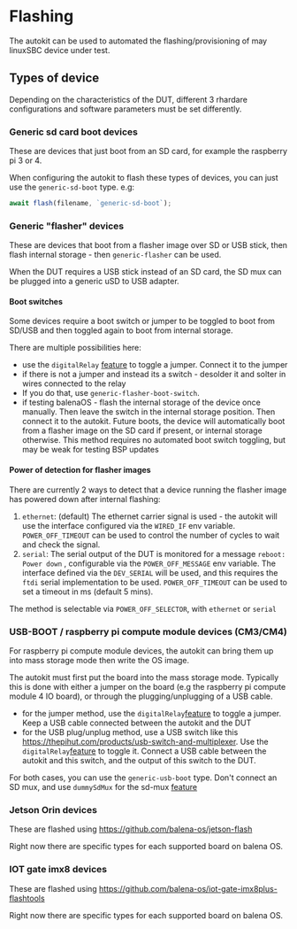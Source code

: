 # Flashing

The autokit can be used to automated the flashing/provisioning of may linuxSBC device under test. 


## Types of device

Depending on the characteristics of the DUT, different 3 rhardare configurations and software parameters must be set differently.

### Generic sd card boot devices

These are devices that just boot from an SD card, for example the raspberry pi 3 or 4.

When configuring the autokit to flash these types of devices, you can just use the `generic-sd-boot` type. e.g:

```js
await flash(filename, `generic-sd-boot`);
```

### Generic "flasher" devices

These are devices that boot from a flasher image over SD or USB stick, then flash internal storage - then `generic-flasher` can be used. 

When the DUT requires a USB stick instead of an SD card, the SD mux can be plugged into a generic uSD to USB adapter.

#### Boot switches

Some devices require a boot switch or jumper to be toggled to boot from SD/USB and then toggled again to boot from internal storage.

There are multiple possibilities here:

- use the `digitalRelay` [feature](../features/digitalRelay/) to toggle a jumper. Connect it to the jumper
- if there is not a jumper and instead its a switch - desolder it and solter in wires connected to the relay
- If you do that, use `generic-flasher-boot-switch`.
- if testing balenaOS - flash the internal storage of the device once manually. Then leave the switch in the internal storage position. Then connect it to the autokit. Future boots, the device will automatically boot from a flasher image on the SD card if present, or internal storage otherwise. This method requires no automated boot switch toggling, but may be weak for testing BSP updates

#### Power of detection for flasher images

There are currently 2 ways to detect that a device running the flasher image has powered down after internal flashing:

1. `ethernet`: (default) The ethernet carrier signal is used - the autokit will use the interface configured via the `WIRED_IF` env variable. `POWER_OFF_TIMEOUT` can be used to control the number of cycles to wait and check the signal.
2. `serial`: The serial output of the DUT is monitored for a message `reboot: Power down` , configurable via the `POWER_OFF_MESSAGE` env variable. The interface defined via the `DEV_SERIAL` will be used, and this requires the `ftdi` serial implementation to be used. `POWER_OFF_TIMEOUT` can be used to set a timeout in ms (default 5 mins).

The method is selectable via `POWER_OFF_SELECTOR`, with `ethernet` or `serial`

### USB-BOOT / raspberry pi compute module devices (CM3/CM4)

For raspberry pi compute module devices, the autokit can bring them up into mass storage mode then write the OS image.

The autokit must first put the board into the mass storage mode. Typically this is done with either a jumper on the board (e.g the raspberry pi compute module 4 IO board), or through the plugging/unplugging of a USB cable. 

- for the jumper method, use the  `digitalRelay`[feature](../features/digitalRelay/) to toggle a jumper. Keep a USB cable connected between the autokit and the DUT
- for the USB plug/unplug method, use a USB switch like this https://thepihut.com/products/usb-switch-and-multiplexer. Use the  `digitalRelay`[feature](../features/digitalRelay/) to toggle it. Connect a USB cable between the autokit and this switch, and the output of this switch to the DUT. 

For both cases, you can use the `generic-usb-boot` type. Don't connect an SD mux, and use `dummySdMux` for the sd-mux [feature](../features/sd-mux/)

### Jetson Orin devices

These are flashed using https://github.com/balena-os/jetson-flash

Right now there are specific types for each supported board on balena OS. 

### IOT gate imx8 devices

These are flashed using https://github.com/balena-os/iot-gate-imx8plus-flashtools

Right now there are specific types for each supported board on balena OS. 
